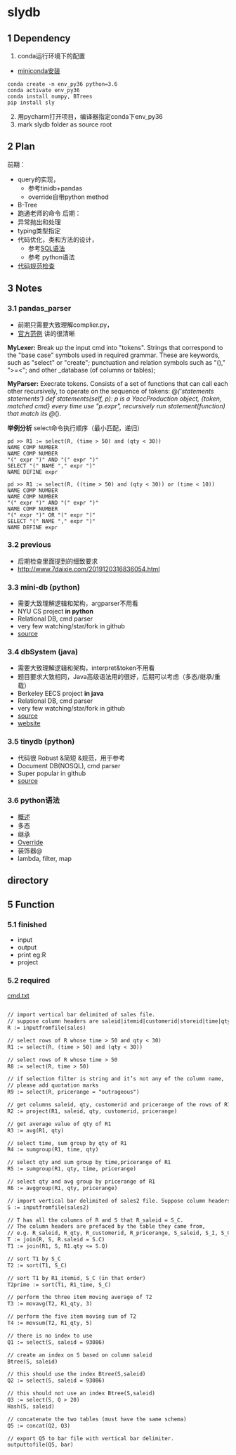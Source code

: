 # slydb

## 1 Dependency
1. conda运行环境下的配置
- [miniconda安装](https://docs.conda.io/en/latest/miniconda.html)
```conda
conda create -n env_py36 python=3.6
conda activate env_py36
conda install numpy, BTrees
pip install sly
```
2. 用pycharm打开项目，编译器指定conda下env_py36
3. mark slydb folder as source root

## 2 Plan

前期：
- query的实现，
    - 参考tinidb+pandas
    - override自带python method
- B-Tree
- 跑通老师的命令
后期：
- 异常抛出和处理
- typing类型指定
- 代码优化，类和方法的设计，
    - 参考[SQL语法](https://www.w3school.com.cn/sql/index.asp)
    - 参考 python语法
- [代码规范检查](https://zh-google-styleguide.readthedocs.io/en/latest/google-python-styleguide/contents/)



## 3 Notes
### 3.1 pandas_parser
- 前期只需要大致理解complier.py，
- [官方范例](https://sly.readthedocs.io/en/latest/sly.html#writing-a-lexer)
讲的很清晰

**MyLexer:** Break up the input cmd into "tokens".
Strings that correspond to the "base case" symbols used in required grammar.
These are keywords, such as "select" or "create";
punctuation and relation symbols such as "()," ">=<";
and other _database (of columns or tables);

**MyParser:** Execrate tokens.
Consists of a set of functions that can call each other recursively,
to operate on the sequence of tokens:
        @_('statements statements')
        def statements(self, p):
p is a YaccProduction object, {token, matched cmd}
every time use "p.expr", recursively run statement(function) that match its @_().

**举例分析**
select命令执行顺序（最小匹配，递归）
```
pd >> R1 := select(R, (time > 50) and (qty < 30))
NAME COMP NUMBER
NAME COMP NUMBER
"(" expr ")" AND "(" expr ")"
SELECT "(" NAME "," expr ")"
NAME DEFINE expr

pd >> R1 := select(R, ((time > 50) and (qty < 30)) or (time < 10))
NAME COMP NUMBER
NAME COMP NUMBER
"(" expr ")" AND "(" expr ")"
NAME COMP NUMBER
"(" expr ")" OR "(" expr ")"
SELECT "(" NAME "," expr ")"
NAME DEFINE expr
```


### 3.2 previous
- 后期检查里面提到的细致要求
- http://www.7daixie.com/2019120316836054.html

### 3.3 mini-db (python)
- 需要大致理解逻辑和架构，argparser不用看
- NYU CS project **in python**
- Relational DB, cmd parser
- very few watching/star/fork in github
- [source](https://github.com/samarthtambad/mini-db)

### 3.4 dbSystem (java)
- 需要大致理解逻辑和架构，interpret&token不用看
- 题目要求大致相同，Java高级语法用的很好，后期可以考虑（多态/继承/重载）
- Berkeley EECS project **in java**
- Relational DB, cmd parser
- very few watching/star/fork in github
- [source](https://github.com/timkchan/dbSystem)
- [website](https://inst.eecs.berkeley.edu/~cs61b/fa15/hw/proj1/)


### 3.5 tinydb (python)
- 代码很 Robust &简短 &规范，用于参考
- Document DB(NOSQL), cmd parser
- Super popular in github
- [source]()

### 3.6 python语法
- [概述](https://blog.csdn.net/mk1843109092/article/details/96968465?utm_medium=distribute.pc_relevant.none-task-blog-title-2&spm=1001.2101.3001.4242)
- 多态
- 继承
- [Override](https://docs.python.org/zh-cn/3/reference/datamodel.html#special-method-names)
- 装饰器@
- lambda, filter, map

## directory


## 5 Function
### 5.1 finished
- input
- output
- print eg:R
- project
### 5.2 required
[cmd.txt]("docs/cmd.txt")
```txt

// import vertical bar delimited of sales file.
// suppose column headers are saleid|itemid|customerid|storeid|time|qty|pricerange
R := inputfromfile(sales)

// select rows of R whose time > 50 and qty < 30)
R1 := select(R, (time > 50) and (qty < 30))

// select rows of R whose time > 50
R8 := select(R, time > 50)

// if selection filter is string and it’s not any of the column name,
// please add quotation marks
R9 := select(R, pricerange = "outrageous")

// get columns saleid, qty, customerid and pricerange of the rows of R1
R2 := project(R1, saleid, qty, customerid, pricerange)

// get average value of qty of R1
R3 := avg(R1, qty)

// select time, sum group by qty of R1
R4 := sumgroup(R1, time, qty)

// select qty and sum group by time,pricerange of R1
R5 := sumgroup(R1, qty, time, pricerange)

// select qty and avg group by pricerange of R1
R6 := avggroup(R1, qty, pricerange)

// import vertical bar delimited of sales2 file. Suppose column headers are saleid|I|C|S|T|Q|P
S := inputfromfile(sales2)

// T has all the columns of R and S that R_saleid = S_C.
// The column headers are prefaced by the table they came from,
// e.g. R_saleid, R_qty, R_customerid, R_pricerange, S_saleid, S_I, S_C, S_S, S_T, S_Q, S_P
T := join(R, S, R.saleid = S.C)
T1 := join(R1, S, R1.qty <= S.Q)

// sort T1 by S_C
T2 := sort(T1, S_C)

// sort T1 by R1_itemid, S_C (in that order)
T2prime := sort(T1, R1_time, S_C)

// perform the three item moving average of T2
T3 := movavg(T2, R1_qty, 3)

// perform the five item moving sum of T2
T4 := movsum(T2, R1_qty, 5)

// there is no index to use
Q1 := select(S, saleid = 93086)

// create an index on S based on column saleid
Btree(S, saleid)

// this should use the index Btree(S,saleid)
Q2 := select(S, saleid = 93086)

// this should not use an index Btree(S,saleid)
Q3 := select(S, Q > 20)
Hash(S, saleid)

// concatenate the two tables (must have the same schema)
Q5 := concat(Q2, Q3)

// export Q5 to bar file with vertical bar delimiter.
outputtofile(Q5, bar)

```




